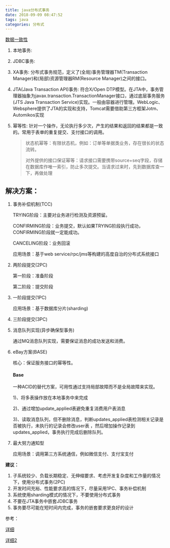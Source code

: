 ```yaml
---
title: java分布式事务
date: 2018-09-09 08:47:52
tags: java
categories: 分布式
---
```

[数据一致性](https://www.infoq.cn/article/solution-of-distributed-system-transaction-consistency)

1. 本地事务:

2. JDBC事务:

3. XA事务: 分布式事务规范，定义了(全局)事务管理器TM(Transaction Manager)和(局部)资源管理器RM(Resource Manager)之间的接口。

4. JTA(Java Transaction API)事务: 符合X/Open DTP模型。在JTA中，事务管理器抽象为javax.transaction.TransactionManager接口，通过底层事务服务(JTS Java Transaction Service)实现。一般由容器进行管理。WebLogic、Websphere提供了JTA的实现和支持，Tomcat需要借助第三方框架Jotm、Automikos实现

5. 幂等性: 针对一个操作，无论执行多少次，产生的结果和返回的结果都是一致的。常用于表单的重复提交、支付接口的调用。
	> 状态机幂等：有限状态机，例如：订单等单据类业务，存在很长的状态流转。
	>
	> 对外提供的接口保证幂等：请求接口需要携带source+seq字段，存储在数据库作唯一索引，防止多次提交。当请求过来时，先到数据库查一下，再做处理
	

<!-- more -->

## 解决方案：

1. 事务补偿机制(TCC)

	TRYING阶段：主要对业务进行检测及资源预留。

	CONFIRMING阶段：业务提交，默认如果TRYING阶段执行成功，CONFIRMING阶段就一定能成功。

	CANCELING阶段：业务回滚

	应用场景：基于web service/rpc/jms等构建的高度自治的分布式系统接口


2. 两阶段提交(2PC)

	第一阶段：准备阶段

	第二阶段：提交阶段


3. 一阶段提交(1PC)

	应用场景：基于数据库分片(sharding)
4. 三阶段提交(3PC)
5. 消息队列实现(异步确保型事务)

	通过MQ消息队列实现，需要保证消息的成功发送和消费。

6. eBay方案(BASE)

	核心：保证服务接口的幂等性。

	#### Base ####

	一种ACID的替代方案，可用性通过支持局部故障而不是全局故障来实现。

	1)、将多表操作放在本地事务中来完成

	2)、通过增加update_applied表避免重复消费用户表消息

	3)、读取消息队列，但不删除消息，判断updates_applied表检测相关记录是否被执行，未执行的记录会修改user表 ，然后增加操作记录到updates_applied，事务执行完成后删除队列。

7. 最大努力通知型

	应用场景：调用第三方系统通信，例如微信支付、支付宝支付

	
**建议：**

1. 子系统较少、负载长期稳定、无伸缩要求、考虑开发复杂度和工作量的情况下，使用分布式事务(2PC)
2. 开发时间充裕、性能要求高的情况下，尽量采用1PC、事务补偿机制
3. 系统使用sharding模式的情况下，不要使用分布式事务
4. 不要在JTA事务中嵌套JDBC事务
5. 事务要尽可能在短时间内完成，事务的嵌套要求更良好的设计


参考：

[详细](https://blog.csdn.net/bluishglc/article/details/7612811)

[详细2](http://javaeye-mao.iteye.com/blog/1501726)